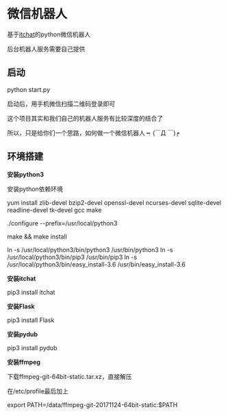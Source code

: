 # 微信机器人

基于[itchat](https://github.com/littlecodersh/ItChat)的python微信机器人

后台机器人服务需要自己提供

## 启动

python start.py

启动后，用手机微信扫描二维码登录即可

这个项目其实和我们自己的机器人服务有比较深度的结合了

所以，只是给你们一个思路，如何做一个微信机器人 ┑(￣Д ￣)┍

## 环境搭建

**安装python3**

安装python依赖环境

yum install zlib-devel bzip2-devel openssl-devel ncurses-devel sqlite-devel readline-devel tk-devel gcc make

./configure --prefix=/usr/local/python3

make && make install

ln -s /usr/local/python3/bin/python3 /usr/bin/python3
ln -s /usr/local/python3/bin/pip3 /usr/bin/pip3
ln -s /usr/local/python3/bin/easy_install-3.6 /usr/bin/easy_install-3.6

**安装itchat**

pip3 install itchat

**安装Flask**

pip3 install Flask

**安装pydub**

pip3 install pydub

**安装ffmpeg**

下载ffmpeg-git-64bit-static.tar.xz，直接解压

在/etc/profile最后加上

export PATH=/data/ffmpeg-git-20171124-64bit-static:$PATH